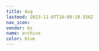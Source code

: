 ```yaml
---
title: Aug
lastmod: 2023-11-07T16:09:10.556Z
nav_icon:
vendor: bs
name: archive
color: blue
---
```

